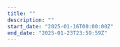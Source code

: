 ```yaml
---
title: ""
description: ""
start_date: "2025-01-16T00:00:00Z"
end_date: "2025-01-23T23:59:59Z"
---
```



